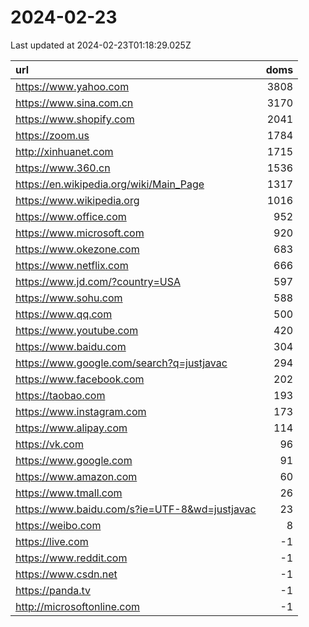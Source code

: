# 2024-02-23

<!-- BEGIN -->
Last updated at 2024-02-23T01:18:29.025Z

url | doms
:- | -:
https://www.yahoo.com | 3808
https://www.sina.com.cn | 3170
https://www.shopify.com | 2041
https://zoom.us | 1784
http://xinhuanet.com | 1715
https://www.360.cn | 1536
https://en.wikipedia.org/wiki/Main_Page | 1317
https://www.wikipedia.org | 1016
https://www.office.com | 952
https://www.microsoft.com | 920
https://www.okezone.com | 683
https://www.netflix.com | 666
https://www.jd.com/?country=USA | 597
https://www.sohu.com | 588
https://www.qq.com | 500
https://www.youtube.com | 420
https://www.baidu.com | 304
https://www.google.com/search?q=justjavac | 294
https://www.facebook.com | 202
https://taobao.com | 193
https://www.instagram.com | 173
https://www.alipay.com | 114
https://vk.com | 96
https://www.google.com | 91
https://www.amazon.com | 60
https://www.tmall.com | 26
https://www.baidu.com/s?ie=UTF-8&wd=justjavac | 23
https://weibo.com | 8
https://live.com | -1
https://www.reddit.com | -1
https://www.csdn.net | -1
https://panda.tv | -1
http://microsoftonline.com | -1
<!-- END -->
